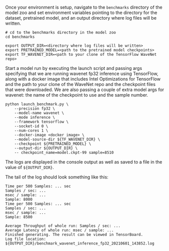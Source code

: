 <!-- 50. Launch benchmark instructions -->
Once your environment is setup, navigate to the `benchmarks` directory of
the model zoo and set environment variables pointing to the directory for the
dataset, pretrained model, and an output directory where log
files will be written.

```
# cd to the benchmarks directory in the model zoo
cd benchmarks

export OUTPUT_DIR=<directory where log files will be written>
export PRETRAINED_MODEL=<path to the pretrained model checkpoints>
export TF_WAVENET_DIR=<path to your clone of the TensorFlow WaveNet repo>
```

Start a model run by executing the launch script and passing args
specifying that we are running wavenet fp32 inference using TensorFlow,
along with a docker image that includes Intel Optimizations for TensorFlow
and the path to your clone of the WaveNet repo and the checkpoint
files that were downloaded.  We are also passing a couple of extra model args
for wavenet: the name of the checkpoint to use and the sample number.

```
python launch_benchmark.py \
    --precision fp32 \
    --model-name wavenet \
    --mode inference \
    --framework tensorflow \
    --socket-id 0 \
    --num-cores 1 \
    --docker-image <docker image> \
    --model-source-dir ${TF_WAVENET_DIR} \
    --checkpoint ${PRETRAINED_MODEL} \
    --output-dir ${OUTPUT_DIR} \
    -- checkpoint_name=model.ckpt-99 sample=8510
```

The logs are displayed in the console output as well as saved to a
file in the value of `${OUTPUT_DIR}`.

The tail of the log should look something like this:
```
Time per 500 Samples: ... sec
Samples / sec: ...
msec / sample: ...
Sample: 8000
Time per 500 Samples: ... sec
Samples / sec: ...
msec / sample: ...
Sample: 8500

Average Throughput of whole run: Samples / sec: ...
Average Latency of whole run: msec / sample: ...
Finished generating. The result can be viewed in TensorBoard.
Log file location: ${OUTPUT_DIR}/benchmark_wavenet_inference_fp32_20210601_143852.log
```
